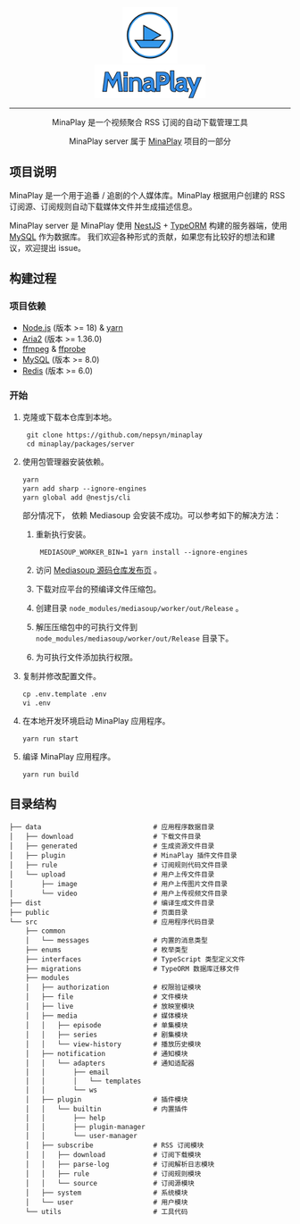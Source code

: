 <div align="center">

<img width="100" src="../../assets/minaplay.svg" alt="logo">
<br/>
<img width="200" src="../../assets/minaplay.png" alt="title">

----

MinaPlay 是一个视频聚合 RSS 订阅的自动下载管理工具

MinaPlay server 属于 [MinaPlay](../../README.md) 项目的一部分

</div>

## 项目说明

MinaPlay 是一个用于追番 / 追剧的个人媒体库。MinaPlay 根据用户创建的 RSS 订阅源、订阅规则自动下载媒体文件并生成描述信息。

MinaPlay server 是 MinaPlay 使用 [NestJS](https://nestjs.com/) + [TypeORM](https://typeorm.io/)
构建的服务器端，使用 [MySQL](https://www.mysql.com/) 作为数据库。
我们欢迎各种形式的贡献，如果您有比较好的想法和建议，欢迎提出 issue。

## 构建过程

### 项目依赖

- [Node.js](https://nodejs.org/en) (版本 >= 18) & [yarn](https://yarnpkg.com/)
- [Aria2](https://github.com/aria2/aria2) (版本 >= 1.36.0)
- [ffmpeg](https://ffmpeg.org/) & [ffprobe](https://ffmpeg.org/)
- [MySQL](https://www.mysql.com/) (版本 >= 8.0)
- [Redis](https://redis.io/) (版本 >= 6.0)

### 开始

1. 克隆或下载本仓库到本地。

   ```shell
    git clone https://github.com/nepsyn/minaplay
    cd minaplay/packages/server
    ```
2. 使用包管理器安装依赖。

    ```shell
    yarn
    yarn add sharp --ignore-engines
    yarn global add @nestjs/cli
    ```

   部分情况下， 依赖 Mediasoup 会安装不成功。可以参考如下的解决方法：
    1. 重新执行安装。

        ```shell
         MEDIASOUP_WORKER_BIN=1 yarn install --ignore-engines
        ```

    2. 访问 [Mediasoup 源码仓库发布页](https://github.com/versatica/mediasoup/releases/) 。
    3. 下载对应平台的预编译文件压缩包。
    4. 创建目录 `node_modules/mediasoup/worker/out/Release` 。
    5. 解压压缩包中的可执行文件到 `node_modules/mediasoup/worker/out/Release` 目录下。
    6. 为可执行文件添加执行权限。

3. 复制并修改配置文件。

    ```shell
    cp .env.template .env
    vi .env
    ```

4. 在本地开发环境启动 MinaPlay 应用程序。

    ```shell
    yarn run start
    ```

5. 编译 MinaPlay 应用程序。

    ```shell
    yarn run build
    ```

## 目录结构

``` 
├── data                            # 应用程序数据目录
│   ├── download                    # 下载文件目录
│   ├── generated                   # 生成资源文件目录
│   ├── plugin                      # MinaPlay 插件文件目录
│   ├── rule                        # 订阅规则代码文件目录
│   └── upload                      # 用户上传文件目录
│       ├── image                   # 用户上传图片文件目录
│       └── video                   # 用户上传视频文件目录
├── dist                            # 编译生成文件目录
├── public                          # 页面目录
└── src                             # 应用程序代码目录
    ├── common
    │   └── messages                # 内置的消息类型
    ├── enums                       # 枚举类型
    ├── interfaces                  # TypeScript 类型定义文件
    ├── migrations                  # TypeORM 数据库迁移文件
    ├── modules
    │   ├── authorization           # 权限验证模块
    │   ├── file                    # 文件模块
    │   ├── live                    # 放映室模块
    │   ├── media                   # 媒体模块
    │   │   ├── episode             # 单集模块
    │   │   ├── series              # 剧集模块
    │   │   └── view-history        # 播放历史模块
    │   ├── notification            # 通知模块
    │   │   └── adapters            # 通知适配器
    │   │       ├── email
    │   │       │   └── templates
    │   │       └── ws
    │   ├── plugin                  # 插件模块
    │   │   └── builtin             # 内置插件
    │   │       ├── help
    │   │       ├── plugin-manager
    │   │       └── user-manager
    │   ├── subscribe               # RSS 订阅模块
    │   │   ├── download            # 订阅下载模块
    │   │   ├── parse-log           # 订阅解析日志模块
    │   │   ├── rule                # 订阅规则模块
    │   │   └── source              # 订阅源模块
    │   ├── system                  # 系统模块
    │   └── user                    # 用户模块
    └── utils                       # 工具代码
```


